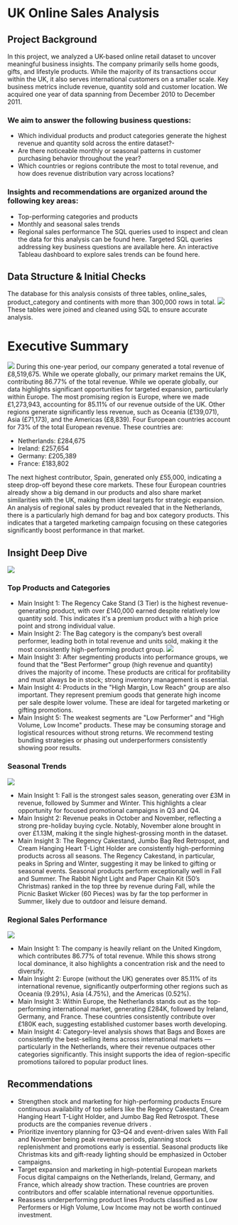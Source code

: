 # UK Online Sales Analysis
## Project Background
In this project, we analyzed a UK-based online retail dataset to uncover meaningful business insights. The company primarily sells home goods, gifts, and lifestyle products. While the majority of its transactions occur within the UK, it also serves international customers on a smaller scale. Key business metrics include revenue, quantity sold and customer location. We acquired one year of data spanning from December 2010 to December 2011.
### We aim to answer the following business questions:
-	Which individual products and product categories generate the highest revenue and quantity sold across the entire dataset?-
-	Are there noticeable monthly or seasonal patterns in customer purchasing behavior throughout the year?
-	Which countries or regions contribute the most to total revenue, and how does revenue distribution vary across locations?
### Insights and recommendations are organized around the following key areas:
-	Top-performing categories and products
-	Monthly and seasonal sales trends
-	Regional sales performance
The SQL queries used to inspect and clean the data for this analysis can be found here.
Targeted SQL queries addressing key business questions are available here.
An interactive Tableau dashboard to explore sales trends can be found here.
## Data Structure & Initial Checks
The database for this analysis consists of three tables, online_sales, product_category and continents with more than 300,000 rows in total.
![](images/data_structure.png)
These tables were joined and cleaned using SQL to ensure accurate analysis.
# Executive Summary
![](images/reg_exc2.png)
During this one-year period, our company generated a total revenue of £8,519,675. While we operate globally, our primary market remains the UK, contributing 86.77% of the total revenue. While we operate globally, our data highlights significant opportunities for targeted expansion, particularly within Europe.
The most promising region is Europe, where we made £1,273,943, accounting for 85.11% of our revenue outside of the UK. Other regions generate significantly less revenue, such as Oceania (£139,071), Asia (£71,173), and the Americas (£8,839).
Four European countries account for 73% of the total European revenue. These countries are:

- Netherlands: £284,675
- Ireland: £257,654
- Germany: £205,389
- France: £183,802

The next highest contributor, Spain, generated only £55,000, indicating a steep drop-off beyond these core markets. These four European countries already show a big demand in our products and also share  market similarities with the UK, making them ideal targets for strategic expansion.
An analysis of regional sales by product revealed that in the Netherlands, there is a particularly high demand for bag and box category products. This indicates  that a  targeted marketing campaign focusing on these categories significantly boost performance in that market.

## Insight Deep Dive
![](images/top_p_d.png)
### Top Products and Categories
- Main Insight 1: The Regency Cake Stand (3 Tier) is the highest revenue-generating product, with over £140,000 earned despite relatively low quantity sold. This indicates it's a premium product with a high price point and strong individual value.
- Main Insight 2: The Bag category is the company’s best overall performer, leading both in total revenue and units sold, making it the most consistently high-performing product group.
  ![](images/Performance_Category.png)
- Main Insight 3: After segmenting products into performance groups, we found that the "Best Performer" group (high revenue and quantity) drives the majority of income. These products are critical for profitability and must always be in stock; strong inventory management is essential.
- Main Insight 4: Products in the "High Margin, Low Reach" group are also important. They represent premium goods that generate high income per sale despite lower volume. These are ideal for targeted marketing or gifting promotions.
- Main Insight 5:  The weakest segments are "Low Performer" and "High Volume, Low Income" products. These may be consuming storage and logistical resources without strong returns. We recommend testing bundling strategies or phasing out underperformers consistently showing poor results.
### Seasonal Trends
![](images/seasonal_1.png)
- Main Insight 1: Fall is the strongest sales season, generating over £3M in revenue, followed by Summer and Winter. This highlights a clear opportunity for focused promotional campaigns in Q3 and Q4.
- Main Insight 2: Revenue peaks in October and November, reflecting a strong pre-holiday buying cycle. Notably, November alone brought in over £1.13M, making it the single highest-grossing month in the dataset.
- Main Insight 3: The Regency Cakestand, Jumbo Bag Red Retrospot, and Cream Hanging Heart T-Light Holder are consistently high-performing products across all seasons. The Regency Cakestand, in particular, peaks in Spring and Winter, suggesting it may be linked to gifting or seasonal events.
 Seasonal products perform exceptionally well in Fall and Summer. The Rabbit Night Light and Paper Chain Kit (50’s Christmas) ranked in the top three by revenue during Fall, while the Picnic Basket Wicker (60 Pieces) was by far the top performer in Summer, likely due   to outdoor and leisure demand.
### Regional Sales Performance
![](images/regdown.png)
-	Main Insight 1: The company is heavily reliant on the United Kingdom, which contributes 86.77% of total revenue. While this shows strong local dominance, it also highlights a concentration risk and the need to diversify.
-	Main Insight 2: Europe (without the UK) generates over 85.11% of its international revenue, significantly outperforming other regions such as Oceania (9.29%), Asia (4.75%), and the Americas (0.52%).
-	Main Insight 3: Within Europe, the Netherlands stands out as the top-performing international market, generating £284K, followed by Ireland, Germany, and France. These countries consistently contribute over £180K each, suggesting established customer bases worth developing.
-	Main Insight 4: Category-level analysis shows that Bags and Boxes are consistently the best-selling items across international markets — particularly in the Netherlands, where their revenue outpaces other categories significantly. This insight supports the idea of region-specific promotions tailored to popular product lines.
## Recommendations
- Strengthen stock and marketing for high-performing products
 Ensure continuous availability of top sellers like the Regency Cakestand, Cream Hanging Heart T-Light Holder, and Jumbo Bag Red Retrospot. These products are the companies revenue drivers .
- Prioritize inventory planning for Q3–Q4 and event-driven sales
  With Fall and November being peak revenue periods, planning stock replenishment and promotions early is essential. Seasonal products like Christmas kits and gift-ready lighting should be emphasized in October campaigns.
- Target expansion and marketing in high-potential European markets
  Focus digital campaigns on the Netherlands, Ireland, Germany, and France, which already show traction. These countries are proven contributors and offer scalable international revenue opportunities.
- Reassess underperforming product lines
 Products classified as Low Performers or High Volume, Low Income may not be worth continued investment. 






